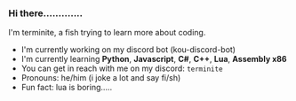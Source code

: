 ### Hi there.............

I'm terminite, a fish trying to learn more about coding.

- I'm currently working on my discord bot (kou-discord-bot)
- I'm currently learning **Python**, **Javascript**, **C#**, **C++**, **Lua**, **Assembly x86**
- You can get in reach with me on my discord: `terminite`
- Pronouns: he/him (i joke a lot and say fi/sh)
- Fun fact: lua is boring.....

<!--
**terminite1/terminite1** is a ✨ _special_ ✨ repository because its `README.md` (this file) appears on your GitHub profile.

Here are some ideas to get you started:

- 🔭 I’m currently working on ...
- 🌱 I’m currently learning ...
- 👯 I’m looking to collaborate on ...
- 🤔 I’m looking for help with ...
- 💬 Ask me about ...
- 📫 How to reach me: ...
- 😄 Pronouns: ...
- ⚡ Fun fact: ...
-->
